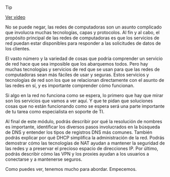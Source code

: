 > [!TIP]  
> [Ver video](https://youtu.be/7HB2valSAa4)

No se puede negar, las redes de computadoras son un asunto complicado que involucra muchas tecnologías, capas y protocolos. Al fin y al cabo, el propósito principal de las redes de computadoras es que los servicios de red puedan estar disponibles para responder a las solicitudes de datos de los clientes.

El vasto número y la variedad de cosas que podría comprender un servicio de red hace que sea imposible que los abarquemos todos. Pero hay muchas tecnologías y servicios de red que se usan para que las redes de computadoras sean más fáciles de usar y seguras. Estos servicios y tecnologías de red son los que se relacionan directamente con el asunto de las redes en sí, y es importante comprender cómo funcionan.

Si algo en la red no funciona como se espera, lo primero que hay que mirar son los servicios que vamos a ver aquí. Y que te pidan que soluciones cosas que no están funcionando como se espera será una parte importante de tu tarea como especialista en soporte de TI.

Al final de este módulo, podrás describir por qué la resolución de nombres es importante, identificar los diversos pasos involucrados en la búsqueda de DNS y entender los tipos de registros DNS más comunes. También podrás explicar por qué DHCP simplifica la administración de la red. Podrás demostrar cómo las tecnologías de NAT ayudan a mantener la seguridad de las redes y a preservar el precioso espacio de direcciones IP. Por último, podrás describir cómo las VPN y los proxies ayudan a los usuarios a conectarse y a mantenerse seguros.

Como puedes ver, tenemos mucho para abordar. Empecemos.

